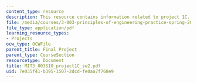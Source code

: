 ```yaml
---
content_type: resource
description: This resource contains information related to project 1C.
file: /media/courses/3-003-principles-of-engineering-practice-spring-2010/7e035f41b39515072dcdfe0aa7f768e9_MIT3_003S10_project1C_sw2.pdf
file_type: application/pdf
learning_resource_types:
- Projects
ocw_type: OCWFile
parent_title: Final Project
parent_type: CourseSection
resourcetype: Document
title: MIT3_003S10_project1C_sw2.pdf
uid: 7e035f41-b395-1507-2dcd-fe0aa7f768e9
---
```

